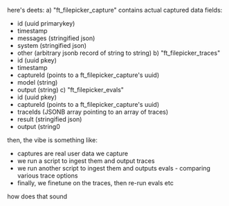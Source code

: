 here's deets:
a) "ft_filepicker_capture"
contains actual captured data
fields: 
* id (uuid primarykey)
* timestamp
* messages (stringified json)
* system (stringified json)
* other (arbitrary jsonb record of string to string)
b) "ft_filepicker_traces"
* id (uuid pkey)
* timestamp
* captureId (points to a ft_filepicker_capture's uuid)
* model (string)
* output (string)
c) "ft_filepicker_evals"
* id (uuid pkey) 
* captureId (points to a ft_filepicker_capture's uuid)
* traceIds (JSONB array pointing to an array of traces)
* result (stringified json)
* output (string0

then, the vibe is something like:
* captures are real user data we capture
* we run a script to ingest them and output traces
* we run another script to ingest them and outputs evals - comparing various trace options
* finally, we finetune on the traces, then re-run evals etc

how does that sound